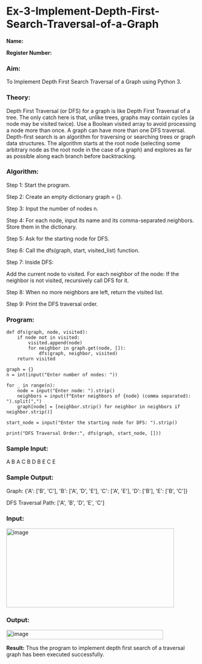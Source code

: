 # Ex-3-Implement-Depth-First-Search-Traversal-of-a-Graph

**Name:**

**Register Number:**

### Aim:
To Implement Depth First Search Traversal of a Graph using Python 3.

### Theory:

Depth First Traversal (or DFS) for a graph is like Depth First Traversal of a tree. 
The only catch here is that, unlike trees, graphs may contain cycles (a node may be visited twice). 
Use a Boolean visited array to avoid processing a node more than once. 
A graph can have more than one DFS traversal. Depth-first search is an algorithm for traversing or searching trees or graph data structures. 
The algorithm starts at the root node (selecting some arbitrary node as the root node in the case of a graph) and explores as far as possible along each branch before backtracking. 

### Algorithm:

Step 1:
Start the program.

Step 2:
Create an empty dictionary graph = {}.

Step 3:
Input the number of nodes n.

Step 4:
For each node, input its name and its comma-separated neighbors.
Store them in the dictionary.

Step 5:
Ask for the starting node for DFS.

Step 6:
Call the dfs(graph, start, visited_list) function.

Step 7:
Inside DFS:

Add the current node to visited.
For each neighbor of the node:
If the neighbor is not visited, recursively call DFS for it.

Step 8:
When no more neighbors are left, return the visited list.

Step 9:
Print the DFS traversal order.

### Program:
```
def dfs(graph, node, visited):
    if node not in visited:
        visited.append(node)
        for neighbor in graph.get(node, []):
            dfs(graph, neighbor, visited)
    return visited

graph = {}
n = int(input("Enter number of nodes: "))

for _ in range(n):
    node = input("Enter node: ").strip()
    neighbors = input(f"Enter neighbors of {node} (comma separated): ").split(",")
    graph[node] = [neighbor.strip() for neighbor in neighbors if neighbor.strip()]

start_node = input("Enter the starting node for DFS: ").strip()

print("DFS Traversal Order:", dfs(graph, start_node, []))

```

### Sample Input:
A B
A C
B D
B E
C E

### Sample Output:

Graph: {'A': ['B', 'C'], 'B': ['A', 'D', 'E'], 'C': ['A', 'E'], 'D': ['B'], 'E': ['B', 'C']}

DFS Traversal Path: ['A', 'B', 'D', 'E', 'C']

### Input:
<img width="442" height="208" alt="image" src="https://github.com/user-attachments/assets/aa79ff43-8875-4b7e-99ac-25bf59a7d7e3" />

### Output:
<img width="413" height="25" alt="image" src="https://github.com/user-attachments/assets/dac04867-f5c3-42ff-9105-8138d40e961c" />


**Result:**
Thus the program to implement depth first search of a traversal graph has been executed successfully.
